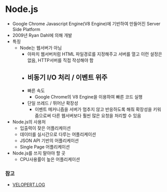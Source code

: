 # Node.js
 - Google Chrome Javascript Engine(V8 Engine)에 기반하여 만들어진 Server Side Platform
 - 2009년 Ryan Dahl에 의해 개발
 - 특징
 	 - Node는 웹서버가 아님
 	 	 - 아파치 웹서버처럼 HTML 파일경로를 지정해주고 서버를 열고 이런 설정은 없음, HTTP서버를 직접 작성해야 함
 	 	 - 비동기 I/O 처리 / 이벤트 위주
 	 	 	 - 
 	 	 - 빠른 속도
 	 	 	 - Google Chrome의 V8 Engine을 이용하여 빠른 코드 실행
 	 	 - 단일 쓰레드 / 뛰어난 확장성
 	 	 	 - 이벤트 메커니즘을 서버가 멈추지 않고 반응하도록 해줘 확장성을 키워줌으로써 다른 웹서버보다 훨씬 많은 요청을 처리할 수 있음
 - Node.js의 사용처
 	 - 입출력이 잦은 어플리케이션
 	 - 데이터를 실시간으로 다루는 어플리케이션
 	 - JSON API 기반의 어플리케이션
 	 - Single Page 어플리케이션
 - Node.js를 쓰지 말아야 할 곳
 	 - CPU사용률이 높은 어플리케이션

### 참고
 - [VELOPERT.LOG](https://velopert.com/133 "VELOPERT.LOG")